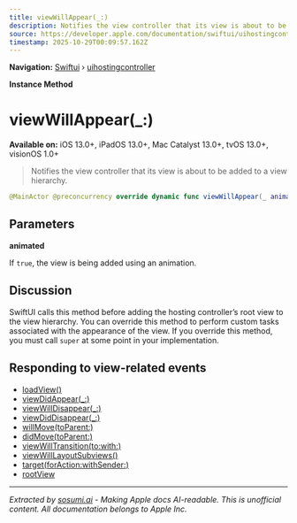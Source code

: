 ```yaml
---
title: viewWillAppear(_:)
description: Notifies the view controller that its view is about to be added to a view hierarchy.
source: https://developer.apple.com/documentation/swiftui/uihostingcontroller/viewwillappear(_:)
timestamp: 2025-10-29T00:09:57.162Z
---
```


**Navigation:** [Swiftui](/documentation/swiftui) › [uihostingcontroller](/documentation/swiftui/uihostingcontroller)

**Instance Method**

# viewWillAppear(_:)

**Available on:** iOS 13.0+, iPadOS 13.0+, Mac Catalyst 13.0+, tvOS 13.0+, visionOS 1.0+

> Notifies the view controller that its view is about to be added to a view hierarchy.

```swift
@MainActor @preconcurrency override dynamic func viewWillAppear(_ animated: Bool)
```

## Parameters

**animated**

If `true`, the view is being added using an animation.



## Discussion

SwiftUI calls this method before adding the hosting controller’s root view to the view hierarchy. You can override this method to perform custom tasks associated with the appearance of the view. If you override this method, you must call `super` at some point in your implementation.

## Responding to view-related events

- [loadView()](/documentation/swiftui/uihostingcontroller/loadview())
- [viewDidAppear(_:)](/documentation/swiftui/uihostingcontroller/viewdidappear(_:))
- [viewWillDisappear(_:)](/documentation/swiftui/uihostingcontroller/viewwilldisappear(_:))
- [viewDidDisappear(_:)](/documentation/swiftui/uihostingcontroller/viewdiddisappear(_:))
- [willMove(toParent:)](/documentation/swiftui/uihostingcontroller/willmove(toparent:))
- [didMove(toParent:)](/documentation/swiftui/uihostingcontroller/didmove(toparent:))
- [viewWillTransition(to:with:)](/documentation/swiftui/uihostingcontroller/viewwilltransition(to:with:))
- [viewWillLayoutSubviews()](/documentation/swiftui/uihostingcontroller/viewwilllayoutsubviews())
- [target(forAction:withSender:)](/documentation/swiftui/uihostingcontroller/target(foraction:withsender:))
- [rootView](/documentation/swiftui/uihostingcontroller/rootview)

---

*Extracted by [sosumi.ai](https://sosumi.ai) - Making Apple docs AI-readable.*
*This is unofficial content. All documentation belongs to Apple Inc.*
